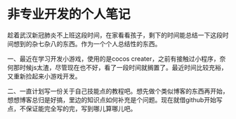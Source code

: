 # 非专业开发的个人笔记
趁着武汉新冠肺炎不上班这段时间，在家看看孩子，剩下的时间能总结一下这段时间想到的杂七杂八的东西。作为一个个人总结性的东西。

一、最近在学习开发小游戏，使用的是cocos creater，之前有接触过小程序，奈何那时候js太渣，尽管现在也不好，看了一段时间就搁置了。最近时间比较充裕，又重新捡起来小游戏开发。

二、一直计划写一份关于自己技能点的教程吧。想先做个类似博客的东西再开始，想想博客总归是好搞，里边的知识点如何补充是个问题。现在就借github开始写点，不保证能完全写的完，写到哪儿算哪儿吧。

